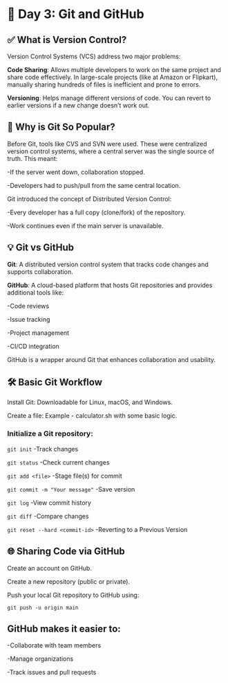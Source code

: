 # 📘 Day 3: Git and GitHub 

## ✅ What is Version Control?

Version Control Systems (VCS) address two major problems:

**Code Sharing**: Allows multiple developers to work on the same project and share code effectively. In large-scale projects (like at Amazon or Flipkart), manually sharing hundreds of files is inefficient and prone to errors.

**Versioning**: Helps manage different versions of code. You can revert to earlier versions if a new change doesn’t work out.

## 🔄 Why is Git So Popular?

Before Git, tools like CVS and SVN were used. These were centralized version control systems, where a central server was the single source of truth. This meant:

-If the server went down, collaboration stopped.

-Developers had to push/pull from the same central location.

Git introduced the concept of Distributed Version Control:

-Every developer has a full copy (clone/fork) of the repository.

-Work continues even if the main server is unavailable.

## 💡 Git vs GitHub

**Git**: A distributed version control system that tracks code changes and supports collaboration.

**GitHub**: A cloud-based platform that hosts Git repositories and provides additional tools like:

-Code reviews

-Issue tracking

-Project management

-CI/CD integration

GitHub is a wrapper around Git that enhances collaboration and usability.

## 🛠️ Basic Git Workflow

Install Git: Downloadable for Linux, macOS, and Windows.

Create a file: Example - calculator.sh with some basic logic.

### Initialize a Git repository:

```git init```                     -Track changes

```git status```                   -Check current changes

```git add <file>```               -Stage file(s) for commit

```git commit -m "Your message"``` -Save version

```git log```                      -View commit history

```git diff```                     -Compare changes

```git reset --hard <commit-id>``` -Reverting to a Previous Version

## 🌐 Sharing Code via GitHub

Create an account on GitHub.

Create a new repository (public or private).

Push your local Git repository to GitHub using:

```git push -u origin main```

## GitHub makes it easier to:

-Collaborate with team members

-Manage organizations

-Track issues and pull requests


